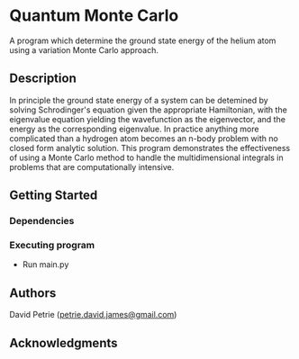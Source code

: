 # Quantum Monte Carlo

A program which determine the ground state energy of the helium atom using a variation Monte Carlo approach.

## Description

In principle the ground state energy of a system can be detemined by solving Schrodinger's equation given the appropriate Hamiltonian, with the eigenvalue equation yielding the wavefunction as the eigenvector, and the energy as the corresponding eigenvalue. In practice anything more complicated than a hydrogen atom becomes an n-body problem with no closed form analytic solution. 
This program demonstrates the effectiveness of using a Monte Carlo method to handle the multidimensional integrals in problems that are computationally intensive.


## Getting Started

### Dependencies



### Executing program

* Run main.py


## Authors

David Petrie (petrie.david.james@gmail.com)

## Acknowledgments
